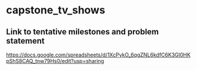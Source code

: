 # capstone_tv_shows

## Link to tentative milestones and problem statement

https://docs.google.com/spreadsheets/d/1XcPykO_6qgZNL6kdfC6K3GI0HKpShS8CAQ_tnw79Hs0/edit?usp=sharing

